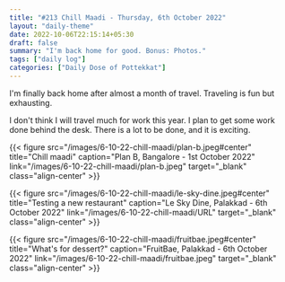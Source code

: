 ```yaml
---
title: "#213 Chill Maadi - Thursday, 6th October 2022"
layout: "daily-theme"
date: 2022-10-06T22:15:14+05:30
draft: false
summary: "I'm back home for good. Bonus: Photos."
tags: ["daily log"]
categories: ["Daily Dose of Pottekkat"]
---
```


I'm finally back home after almost a month of travel. Traveling is fun but exhausting.

I don't think I will travel much for work this year. I plan to get some work done behind the desk. There is a lot to be done, and it is exciting.

{{< figure src="/images/6-10-22-chill-maadi/plan-b.jpeg#center" title="Chill maadi" caption="Plan B, Bangalore - 1st October 2022" link="/images/6-10-22-chill-maadi/plan-b.jpeg" target="_blank" class="align-center" >}}

{{< figure src="/images/6-10-22-chill-maadi/le-sky-dine.jpeg#center" title="Testing a new restaurant" caption="Le Sky Dine, Palakkad - 6th October 2022" link="/images/6-10-22-chill-maadi/URL" target="_blank" class="align-center" >}}

{{< figure src="/images/6-10-22-chill-maadi/fruitbae.jpeg#center" title="What's for dessert?" caption="FruitBae, Palakkad - 6th October 2022" link="/images/6-10-22-chill-maadi/fruitbae.jpeg" target="_blank" class="align-center" >}}
